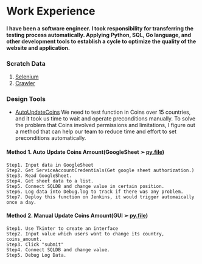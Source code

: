 # Work Experience

#### I have been a software engineer. I took responsibility for transferring the testing process automatically. Applying Python, SQL, Go language, and other development tools to establish a cycle to optimize the quality of the website and application.

### Scratch Data
1. [Selenium](https://github.com/uranus-wyx/shopee/blob/main/selenium%20script.py)
2. [Crawler](https://github.com/uranus-wyx/shopee/blob/main/crawler.py)

### Design Tools
*  [AutoUpdateCoins](https://github.com/uranus-wyx/shopee/tree/main/AutoCoinsUpdate)
We need to test function in Coins over 15 countries, and it took us time to wait and operate preconditions manually.
To solve the problem that Coins involved permissions and limitations, I figure out a method that can help our team to reduce time and effort to set preconditions automatically.

#### Method 1. Auto Update Coins Amount(GoogleSheet ➢ [py.file](https://github.com/uranus-wyx/shopee/blob/main/AutoCoinsUpdate/AutoCoinsUpdate.py))

    Step1. Input data in GoogleSheet
    Step2. Get ServiceAccountCredentials(Get google sheet authorization.)
    Step3. Read GoogleSheet.
    Step4. Get sheet data to a list.
    Step5. Connect SQLDB and change value in certain position.
    Step6. Log data into Debug.log to track if there was any problem.
    Step7. Deploy this function on Jenkins, it would trigger automaically once a day.
    
#### Method 2. Manual Update Coins Amount(GUI ➢ [py.file](https://github.com/uranus-wyx/shopee/blob/main/AutoCoinsUpdate/UpdateCoinsAmount.py))

    Step1. Use Tkinter to create an interface
    Step2. Input value which users want to change its country, coins_amount.
    Step3. Click "submit"
    Step4. Connect SQLDB and change value.
    Step5. Debug Log Data.

